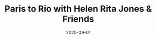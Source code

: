 ---
layout: default
title: Paris to Rio with Helen Rita Jones & Friends
date: 2025-09-01
img: Paris to Rio.jpg
alt: image-alt
project-date: 6th September 2025
category: events
description: Join us for a morning of joyful and bittersweet songs from the streets of Paris to the beaches of Rio with a stopover in the jazz bars of New York with vocalist Helen Rita Jones, Mike Frost, Greg Eveans and Steve Konigsveld. All welcome, free entry though donations to the musicians involved is much appreciated and help keeps our live events going. Hope to see you there.
---